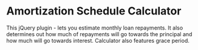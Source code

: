 Amortization Schedule Calculator
================================

This jQuery plugin - lets you estimate monthly loan repayments. It also determines out how much of repayments will go towards the principal and how much will go towards interest. Calculator also features grace period.
